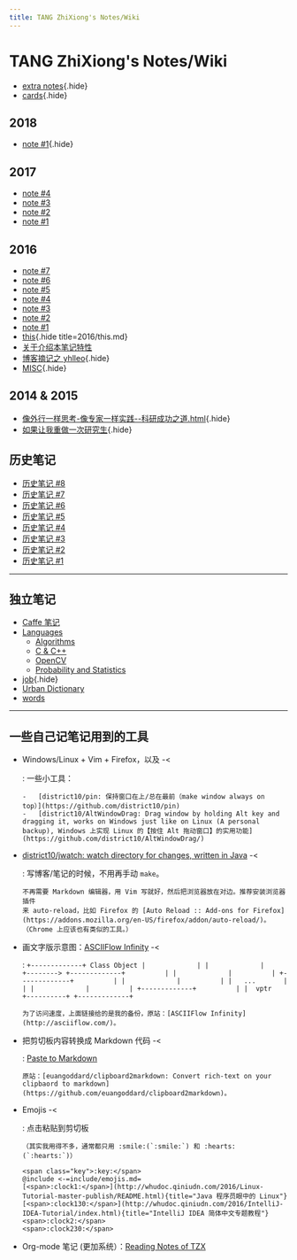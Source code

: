 ```yaml
---
title: TANG ZhiXiong's Notes/Wiki
---
```


# TANG ZhiXiong's Notes/Wiki

-   [extra notes](notes/index.md){.hide}
-   [cards](cards/index.md){.hide}

## 2018

-   [note #1](2018/note1.md){.hide}

## 2017

-   [note #4](2017/note4.md)
-   [note #3](2017/note3.md)
-   [note #2](https://github.com/district10/notes/blob/master/2017/note2.ipynb)
-   [note #1](2017/note1.md)

## 2016

-   [note #7](2016/note7.md)
-   [note #6](2016/note6.md)
-   [note #5](2016/note5.md)
-   [note #4](2016/note4.md)
-   [note #3](2016/note3.md)
-   [note #2](2016/note2.md)
-   [note #1](2016/note1.md)
-   [this](2016/this.md){.hide title=2016/this.md}
-   [关于介绍本笔记特性](2016/intro-to-my-note.md)
-   [博客摘记之 yhlleo](2016/blog-yhlleo.md){.hide}
-   [MISC](misc/index.md){.hide}

## 2014 & 2015

-   [像外行一样思考-像专家一样实践--科研成功之道.html](2014/像外行一样思考-像专家一样实践--科研成功之道.md){.hide}
-   [如果让我重做一次研究生](2014/如果让我重做一次研究生.md){.hide}

## 历史笔记

-   [历史笔记 #8](2016/history8.md)
-   [历史笔记 #7](2016/history7.md)
-   [历史笔记 #6](2016/history6.md)
-   [历史笔记 #5](2016/history5.md)
-   [历史笔记 #4](2016/history4.md)
-   [历史笔记 #3](2016/history3.md)
-   [历史笔记 #2](2016/history2.md)
-   [历史笔记 #1](2016/history1.md)

---

## 独立笔记

-   [Caffe 笔记](caffe-notes/index.md)
-   [Languages](lang/index.md)
    +   [Algorithms](lang/algo.md)
    +   [C & C++](lang/c-cpp.md)
    +   [OpenCV](lang/opencv.md)
    +   [Probability and Statistics](lang/prob-stats.md)
-   [job](2016/job.md){.hide}
-   [Urban Dictionary](misc/ud.md)
-   [words](misc/words.md)

---

## 一些自己记笔记用到的工具

-   Windows/Linux + Vim + Firefox，以及 -<

    :   一些小工具：

        -   [district10/pin: 保持窗口在上/总在最前（make window always on top）](https://github.com/district10/pin)
        -   [district10/AltWindowDrag: Drag window by holding Alt key and dragging it, works on Windows just like on Linux (A personal backup), Windows 上实现 Linux 的【按住 Alt 拖动窗口】的实用功能](https://github.com/district10/AltWindowDrag/)

-   [district10/jwatch: watch directory for changes, written in Java](https://github.com/district10/jwatch/) -<

    :   写博客/笔记的时候，不用再手动 `make`。

        不再需要 Markdown 编辑器，用 Vim 写就好，然后把浏览器放在对边。推荐安装浏览器插件
        来 auto-reload，比如 Firefox 的 [Auto Reload :: Add-ons for Firefox](https://addons.mozilla.org/en-US/firefox/addon/auto-reload/)。（Chrome 上应该也有类似的工具。）

-   画文字版示意图：[ASCIIFlow Infinity](http://whudoc.qiniudn.com/asciiflow/index.html) -<

    :   ```
        +-------------+ Class Object
        |             |
        |             |          +-------->
        +-------------+          |
        |             |          |
        +-------------+          |
        |             |          |
        |   ...       |          |
        |             |          |
        +-------------+          |
        |  vptr       +----------+
        +-------------+
        ```

        为了访问速度，上面链接给的是我的备份，原站：[ASCIIFlow Infinity](http://asciiflow.com/)。

-   把剪切板内容转换成 Markdown 代码 -<

    :   [Paste to Markdown](http://whudoc.qiniudn.com/2017/2md/index.html)

        原站：[euangoddard/clipboard2markdown: Convert rich-text on your clipbaord to markdown](https://github.com/euangoddard/clipboard2markdown)。

-   Emojis -<

    :   点击粘贴到剪切板

        （其实我用得不多，通常都只用 :smile:(`:smile:`) 和 :hearts:(`:hearts:`)）

        <span class="key">:key:</span>
        @include <-=include/emojis.md=
        [<span>:clock1:</span>](http://whudoc.qiniudn.com/2016/Linux-Tutorial-master-publish/README.html){title="Java 程序员眼中的 Linux"}
        [<span>:clock130:</span>](http://whudoc.qiniudn.com/2016/IntelliJ-IDEA-Tutorial/index.html){title="IntelliJ IDEA 简体中文专题教程"}
        <span>:clock2:</span>
        <span>:clock230:</span>

-   Org-mode 笔记 (更加系统）：[Reading Notes of TZX](http://tangzhixiong.com/readings/#outline-container-sec-2)
